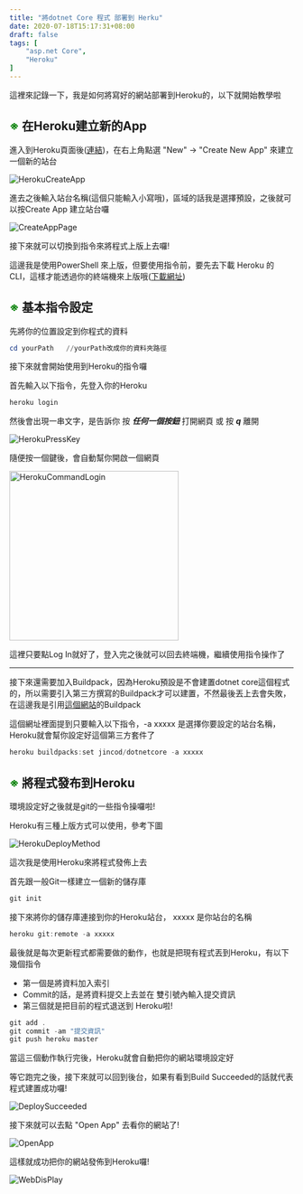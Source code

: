 ```yaml
---
title: "將dotnet Core 程式 部署到 Herku"
date: 2020-07-18T15:17:31+08:00
draft: false
tags: [
    "asp.net Core",
    "Heroku"
]
---
```


這裡來記錄一下，我是如何將寫好的網站部署到Heroku的，以下就開始教學啦

## <font color=#008000>※</font> 在Heroku建立新的App

進入到Heroku頁面後([連結](https://dashboard.heroku.com/apps))，在右上角點選 "New" -> "Create New App" 來建立一個新的站台

![HerokuCreateApp](https://i.imgur.com/Bn14XuB.jpg)

進去之後輸入站台名稱(這個只能輸入小寫哦)，區域的話我是選擇預設，之後就可以按Create App 建立站台囉

![CreateAppPage](https://i.imgur.com/lQB5C5E.jpg)

接下來就可以切換到指令來將程式上版上去囉!

這邊我是使用PowerShell 來上版，但要使用指令前，要先去下載 Heroku 的 CLI，這樣才能透過你的終端機來上版哦([下載網址](https://devcenter.heroku.com/articles/heroku-cli))

## <font color=#008000>※</font> 基本指令設定

先將你的位置設定到你程式的資料

```powershell
cd yourPath   //yourPath改成你的資料夾路徑
```
接下來就會開始使用到Heroku的指令囉

首先輸入以下指令，先登入你的Heroku

```powershell
heroku login
```

然後會出現一串文字，是告訴你 按 ***任何一個按鈕*** 打開網頁 或 按 ***q*** 離開

![HerokuPressKey](https://i.imgur.com/tDkp47o.jpg)

隨便按一個鍵後，會自動幫你開啟一個網頁

<img src ="https://i.imgur.com/9ktSCrc.jpg" alt = "HerokuCommandLogin" style ="height: 300px;">

這裡只要點Log In就好了，登入完之後就可以回去終端機，繼續使用指令操作了

---
接下來還需要加入Buildpack，因為Heroku預設是不會建置dotnet core這個程式的，所以需要引入第三方撰寫的Buildpack才可以建置，不然最後丟上去會失敗，在這邊我是引用[這個網站](https://elements.heroku.com/buildpacks/jincod/dotnetcore-buildpack)的Buildpack

這個網址裡面提到只要輸入以下指令，-a xxxxx 是選擇你要設定的站台名稱，Heroku就會幫你設定好這個第三方套件了

```powershell
heroku buildpacks:set jincod/dotnetcore -a xxxxx
```

## <font color=#008000>※</font> 將程式發布到Heroku

環境設定好之後就是git的一些指令操囉啦!

Heroku有三種上版方式可以使用，參考下圖

![HerokuDeployMethod](https://i.imgur.com/ai82mGb.jpg)

這次我是使用Heroku來將程式發佈上去

首先跟一般Git一樣建立一個新的儲存庫

```powershell
git init
```
接下來將你的儲存庫連接到你的Heroku站台， xxxxx 是你站台的名稱

```powershell
heroku git:remote -a xxxxx
```

最後就是每次更新程式都需要做的動作，也就是把現有程式丟到Heroku，有以下幾個指令

* 第一個是將資料加入索引
* Commit的話，是將資料提交上去並在 雙引號內輸入提交資訊
* 第三個就是把目前的程式退送到 Heroku啦!

```powershell
git add .
git commit -am "提交資訊"
git push heroku master
```

當這三個動作執行完後，Heroku就會自動把你的網站環境設定好

等它跑完之後，接下來就可以回到後台，如果有看到Build Succeeded的話就代表程式建置成功囉!

![DeploySucceeded](https://i.imgur.com/93hpZgI.jpg)

接下來就可以去點 "Open App" 去看你的網站了!

![OpenApp](https://i.imgur.com/b5xa29N.jpg)

這樣就成功把你的網站發佈到Heroku囉!

![WebDisPlay](https://i.imgur.com/UU0PzMY.jpg)